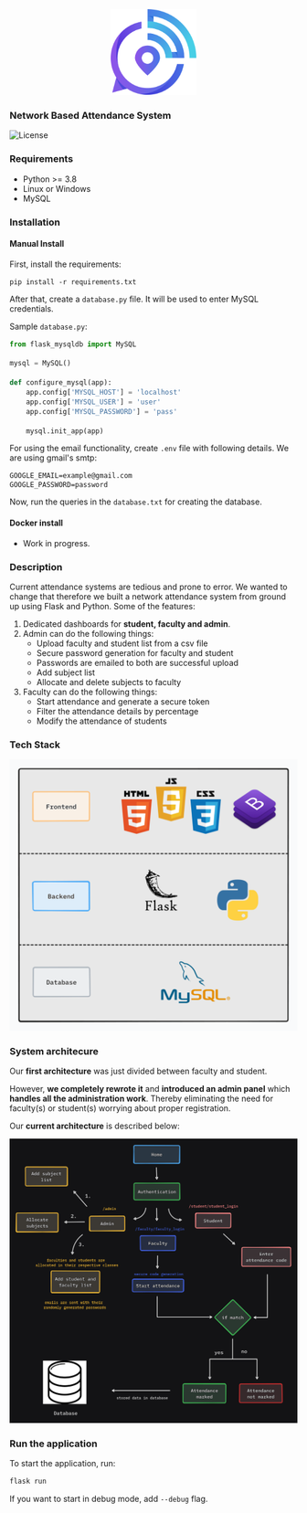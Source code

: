 <p align="center">
  <img alt="OpenDevin Logo" src="./assets/image.png" width="150" />
</p>

### Network Based Attendance System

![License](https://img.shields.io/badge/license-MIT-green)

### Requirements

- Python >= 3.8
- Linux or Windows
- MySQL

### Installation

#### Manual Install

First, install the requirements:

```
pip install -r requirements.txt
```

After that, create a `database.py` file. It will be used to enter MySQL credentials.

Sample `database.py`:

```python
from flask_mysqldb import MySQL

mysql = MySQL()

def configure_mysql(app):
    app.config['MYSQL_HOST'] = 'localhost'
    app.config['MYSQL_USER'] = 'user'
    app.config['MYSQL_PASSWORD'] = 'pass'

    mysql.init_app(app)
```

For using the email functionality, create `.env` file with following details. We are using gmail's smtp:

```.env
GOOGLE_EMAIL=example@gmail.com
GOOGLE_PASSWORD=password
```

Now, run the queries in the `database.txt` for creating the database.

#### Docker install

- Work in progress.

### Description

Current attendance systems are tedious and prone to error. We wanted to change that therefore we built a network attendance system from ground up using Flask and Python. Some of the features:

1. Dedicated dashboards for **student, faculty and admin**.
2. Admin can do the following things:
   - Upload faculty and student list from a csv file
   - Secure password generation for faculty and student
   - Passwords are emailed to both are successful upload
   - Add subject list
   - Allocate and delete subjects to faculty
3. Faculty can do the following things:
   - Start attendance and generate a secure token
   - Filter the attendance details by percentage
   - Modify the attendance of students

### Tech Stack

![tech](/assets/techstack.png)

### System architecure

Our **first architecture** was just divided between faculty and student.

However, **we completely rewrote it** and **introduced an admin panel** which **handles all the administration work**. Thereby eliminating the need for faculty(s) or student(s) worrying about proper registration.

Our **current architecture** is described below:

![flow](/assets/flow.png)

### Run the application

To start the application, run:

```sh
flask run
```

If you want to start in debug mode, add `--debug` flag.
